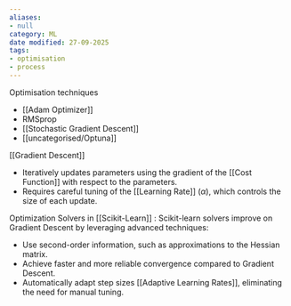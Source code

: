 ```yaml
---
aliases:
- null
category: ML
date modified: 27-09-2025
tags:
- optimisation
- process
---
```

Optimisation techniques
- [[Adam Optimizer]]
- RMSprop
- [[Stochastic Gradient Descent]]
- [[uncategorised/Optuna]]

[[Gradient Descent]]
- Iteratively updates parameters using the gradient of the [[Cost Function]] with respect to the parameters.  
- Requires careful tuning of the [[Learning Rate]] ($\alpha$), which controls the size of each update.  

Optimization Solvers in [[Scikit-Learn]] : Scikit-learn solvers improve on Gradient Descent by leveraging advanced techniques:  
- Use second-order information, such as approximations to the Hessian matrix.  
- Achieve faster and more reliable convergence compared to Gradient Descent.  
- Automatically adapt step sizes [[Adaptive Learning Rates]], eliminating the need for manual tuning.

